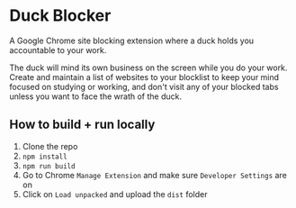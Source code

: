 # Duck Blocker

A Google Chrome site blocking extension where a duck holds you accountable to your work. 

The duck will mind its own business on the screen while you do your work. Create and maintain a list of websites to your blocklist to keep your mind focused on studying or working, and don't visit any of your blocked tabs unless you want to face the wrath of the duck.

## How to build + run locally
1. Clone the repo
2. `npm install`
3. `npm run build`
4. Go to Chrome `Manage Extension` and make sure `Developer Settings` are on
5. Click on `Load unpacked` and upload the `dist` folder
